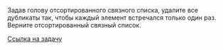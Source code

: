 Задав голову отсортированного связного списка, удалите все дубликаты так, чтобы каждый элемент встречался только один раз. Верните отсортированный связный список.

[Ссылка на задачу](https://leetcode.com/problems/remove-duplicates-from-sorted-list/description/)